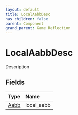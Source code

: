```yaml
---
layout: default
title: LocalAabbDesc
has_children: false
parent: Component
grand_parent: Game Reflection
---
```

# LocalAabbDesc
Description 

## Fields

| Type | Name |
|:----------|:--------------|
| [Aabb](/riftbreaker-wiki/docs/game-reflection/components/aabb/) | local_aabb |

